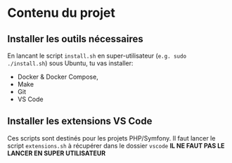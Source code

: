 # Contenu du projet

## Installer les outils nécessaires 

En lancant le script `install.sh` en super-utilisateur (`e.g. sudo ./install.sh`) sous Ubuntu, tu vas installer: 

- Docker & Docker Compose,
- Make
- Git
- VS Code


## Installer les extensions VS Code 

Ces scripts sont destinés pour les projets PHP/Symfony. Il faut lancer le script `extensions.sh` à récupérer dans le dossier `vscode` **IL NE FAUT PAS LE LANCER EN SUPER UTILISATEUR**


